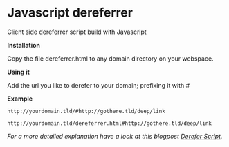 Javascript dereferrer
===============================

Client side dereferrer script build with Javascript

__Installation__

Copy the file dereferrer.html to any domain directory on your webspace.

__Using it__

Add the url you like to derefer to your domain; prefixing it with #

__Example__

    http://yourdomain.tld/#http://gothere.tld/deep/link

    http://yourdomain.tld/dereferrer.html#http://gothere.tld/deep/link

*For a more detailed explanation have a look at this blogpost [Derefer Script]( http://www.naden.de/blog/javascript-dereferrer).*
